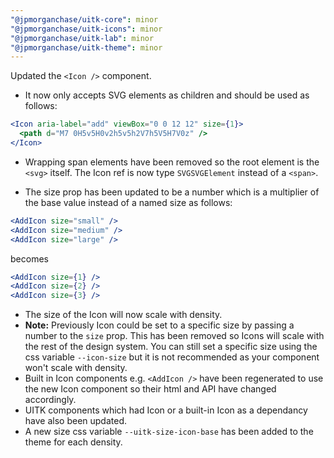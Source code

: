 ```yaml
---
"@jpmorganchase/uitk-core": minor
"@jpmorganchase/uitk-icons": minor
"@jpmorganchase/uitk-lab": minor
"@jpmorganchase/uitk-theme": minor
---
```


Updated the `<Icon />` component.

- It now only accepts SVG elements as children and should be used as follows:

```jsx
<Icon aria-label="add" viewBox="0 0 12 12" size={1}>
  <path d="M7 0H5v5H0v2h5v5h2V7h5V5H7V0z" />
</Icon>
```

- Wrapping span elements have been removed so the root element is the `<svg>` itself. The Icon ref is now type `SVGSVGElement` instead of a `<span>`.

- The size prop has been updated to be a number which is a multiplier of the base value instead of a named size as follows:

```jsx
<AddIcon size="small" />
<AddIcon size="medium" />
<AddIcon size="large" />
```

becomes

```jsx
<AddIcon size={1} />
<AddIcon size={2} />
<AddIcon size={3} />
```

- The size of the Icon will now scale with density.
- **Note:** Previously Icon could be set to a specific size by passing a number to the `size` prop. This has been removed so Icons will scale with the rest of the design system. You can still set a specific size using the css variable `--icon-size` but it is not recommended as your component won't scale with density.
- Built in Icon components e.g. `<AddIcon />` have been regenerated to use the new Icon component so their html and API have changed accordingly.
- UITK components which had Icon or a built-in Icon as a dependancy have also been updated.
- A new size css variable `--uitk-size-icon-base` has been added to the theme for each density.

